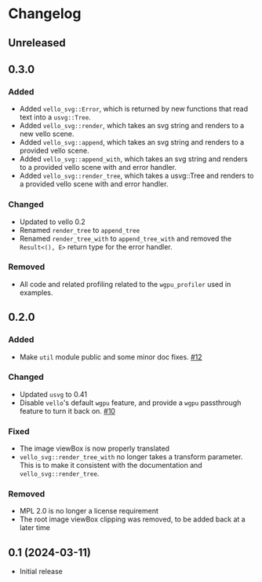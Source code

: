 # Changelog

<!-- Instructions

This changelog follows the patterns described here: <https://keepachangelog.com/en/1.0.0/>.

Subheadings to categorize changes are `added, changed, deprecated, removed, fixed, security`.

-->

## Unreleased

## 0.3.0

### Added

- Added `vello_svg::Error`, which is returned by new functions that read text into a `usvg::Tree`.
- Added `vello_svg::render`, which takes an svg string and renders to a new vello scene.
- Added `vello_svg::append`, which takes an svg string and renders to a provided vello scene.
- Added `vello_svg::append_with`, which takes an svg string and renders to a provided vello scene with and error handler.
- Added `vello_svg::render_tree`, which takes a usvg::Tree and renders to a provided vello scene with and error handler.

### Changed

- Updated to vello 0.2
- Renamed `render_tree` to `append_tree`
- Renamed `render_tree_with` to `append_tree_with` and removed the `Result<(), E>` return type for the error handler.

### Removed

- All code and related profiling related to the `wgpu_profiler` used in examples.

## 0.2.0

### Added

- Make `util` module public and some minor doc fixes. [#12](https://github.com/linebender/vello_svg/pull/12)

### Changed

- Updated `usvg` to 0.41
- Disable `vello`'s default `wgpu` feature, and provide a `wgpu` passthrough feature to turn it back on. [#10](https://github.com/linebender/vello_svg/pull/10)

### Fixed

- The image viewBox is now properly translated
- `vello_svg::render_tree_with` no longer takes a transform parameter. This is to make it consistent with the documentation and `vello_svg::render_tree`.


### Removed

- MPL 2.0 is no longer a license requirement
- The root image viewBox clipping was removed, to be added back at a later time

## 0.1 (2024-03-11)

- Initial release

